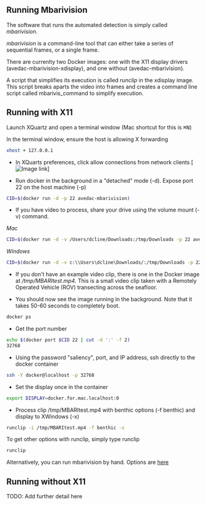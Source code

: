 ## Running Mbarivision

The software that runs the automated detection is simply called *mbarivision*. 

*mbarivision* is a command-line tool that can either take a series of sequential frames, or a single frame.

There are currenlty two Docker images: one with the X11 display drivers (avedac-mbarivision-xdisplay), 
and one without (avedac-mbarivision). 

A script that simplifies its execution is called *runclip* in the xdisplay image. This script breaks aparts the video into 
frames and creates a command line script called mbarivis_command to simplify execution.

## Running with X11
Launch XQuartz and open a terminal window (Mac shortcut for this is <kbd>&#8984;N</kbd>)

In the terminal window, ensure the host is allowing X forwarding 

```bash 
xhost + 127.0.0.1
```

* In XQuarts preferences, click allow connections from network clients
[![ Image link ](img/xquarts_allow.jpg)]
 
* Run docker in the background in a "detached" mode (-d). Expose port 22 on the host machine (-p)  

```bash 
CID=$(docker run -d -p 22 avedac-mbarivision)
```

* If you have video to process, share your drive using the volume mount (-v) command. 

*Mac*
```bash 
CID=$(docker run -d -v /Users/dcline/Downloads:/tmp/Downloads -p 22 avedac-mbarivision-xdisplay)
```

*Windows*
```bash 
CID=$(docker run -d -v c:\\Users\dcline\Downloads/:/tmp/Downloads -p 22 avedac-mbarivision-xdisplay)
```

* If you don't have an example video clip, there is one in the Docker image at */tmp/MBARItest.mp4*.
This is a small video clip taken with a Remotely Operated Vehicle (ROV) transecting across the seafloor. 
 
* You should now see the image running in the background. Note that it takes 50-60 seconds to completely boot.
```bash
docker ps
```

* Get the port number
```bash
echo $(docker port $CID 22 | cut -d ':' -f 2)
32768
```

* Using the password "saliency", port, and IP address, ssh directly to the docker container
```bash 
ssh -Y docker@localhost -p 32768 
```

* Set the display once in the container
```bash
export DISPLAY=docker.for.mac.localhost:0
```

* Process clip /tmp/MBARItest.mp4 with benthic options (-f benthic) and display to XWindows (-x)
```bash
runclip -i /tmp/MBARItest.mp4 -f benthic -x 
```
  
To get other options with runclip, simply type runclip
```bash
runclip 
```

Alternatively, you can run mbarivision by hand. 
Options are [here](OPTIONS.md) 

## Running without X11
 
TODO: Add further detail here 
 

